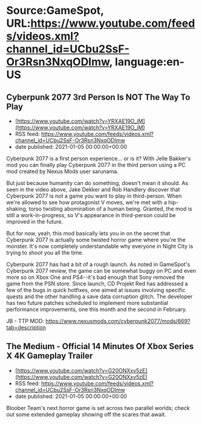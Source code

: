 # Source:GameSpot, URL:https://www.youtube.com/feeds/videos.xml?channel_id=UCbu2SsF-Or3Rsn3NxqODImw, language:en-US

## Cyberpunk 2077 3rd Person Is NOT The Way To Play
 - [https://www.youtube.com/watch?v=YRXAE19O_iM](https://www.youtube.com/watch?v=YRXAE19O_iM)
 - RSS feed: https://www.youtube.com/feeds/videos.xml?channel_id=UCbu2SsF-Or3Rsn3NxqODImw
 - date published: 2021-01-05 00:00:00+00:00

Cyberpunk 2077 is a first person experience... or is it? With Jelle Bakker's mod you can finally play Cyberpunk 2077 in the third person using a PC mod created by Nexus Mods user sarunama.

But just because humanity can do something, doesn't mean it should. As seen in the video above, Jake Dekker and Rob Handlery discover that Cyberpunk 2077 is not a game you want to play in third-person. When we're allowed to see how protagonist V moves, we're met with a hip-shaking, torso twisting abomination of a human being. Granted, the mod is still a work-in-progress, so V's appearance in third-person could be improved in the future.

But for now, yeah, this mod basically lets you in on the secret that Cyberpunk 2077 is actually some twisted horror game where you're the monster. It's now completely understandable why everyone in Night City is trying to shoot you all the time. 

Cyberpunk 2077 has had a bit of a rough launch. As noted in GameSpot's Cyberpunk 2077 review, the game can be somewhat buggy on PC and even more so on Xbox One and PS4--it's bad enough that Sony removed the game from the PSN store. Since launch, CD Projekt Red has addressed a few of the bugs in quick hotfixes, one aimed at issues involving specific quests and the other handling a save data corruption glitch. The developer has two future patches scheduled to implement more substantial performance improvements, one this month and the second in February.

JB - TTP MOD: https://www.nexusmods.com/cyberpunk2077/mods/669?tab=description

## The Medium - Official 14 Minutes Of Xbox Series X 4K Gameplay Trailer
 - [https://www.youtube.com/watch?v=G20ONXxv5zE](https://www.youtube.com/watch?v=G20ONXxv5zE)
 - RSS feed: https://www.youtube.com/feeds/videos.xml?channel_id=UCbu2SsF-Or3Rsn3NxqODImw
 - date published: 2021-01-05 00:00:00+00:00

Bloober Team's next horror game is set across two parallel worlds; check out some extended gameplay showing off the scares that await.

